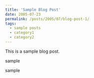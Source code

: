 ```yaml
---
title: 'Sample Blog Post'
date: 2005-07-23
permalink: /posts/2005/07/blog-post-1/
tags:
  - sample posts
  - category1
  - category2
---
```


This is a sample blog post. 

sample

sample

<script src="https://giscus.app/client.js"
        data-repo="MyosotisAlpestris/MyosotisAlpestris.github.io"
        data-repo-id="R_kgDONsq8tg"
        data-category="Comments"
        data-category-id="DIC_kwDONsq8ts4CnBA1"
        data-mapping="pathname"
        data-strict="0"
        data-reactions-enabled="1"
        data-emit-metadata="0"
        data-input-position="bottom"
        data-theme="preferred_color_scheme"
        data-lang="zh-CN"
        crossorigin="anonymous"
        async>
</script>
